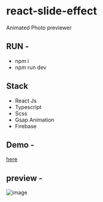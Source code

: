 # react-slide-effect
Animated Photo previewer


## RUN - 
- npm i 
- npm run dev

## Stack
- React Js
- Typescript
- Scss
- Gsap Animation 
- Firebase

## Demo - 
[here](https://charlygraphy23.site)

## preview - 
![image](https://user-images.githubusercontent.com/46165735/209648281-681243d0-cd1e-4f1a-84a2-61ee8f15f1c8.png)
